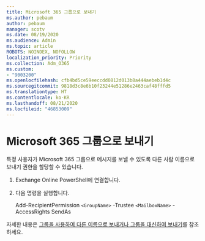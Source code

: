 ```yaml
---
title: Microsoft 365 그룹으로 보내기
ms.author: pebaum
author: pebaum
manager: scotv
ms.date: 08/19/2020
ms.audience: Admin
ms.topic: article
ROBOTS: NOINDEX, NOFOLLOW
localization_priority: Priority
ms.collection: Adm_O365
ms.custom:
- "9003200"
ms.openlocfilehash: cfb4bd5ce59eeccdd0812d013b8a444aebeb1d4c
ms.sourcegitcommit: 9818d3c8e6b10f23244e51286e2463caf48fffd5
ms.translationtype: HT
ms.contentlocale: ko-KR
ms.lasthandoff: 08/21/2020
ms.locfileid: "46853009"
---
```

# <a name="send-as-microsoft-365-group"></a>Microsoft 365 그룹으로 보내기

특정 사용자가 Microsoft 365 그룹으로 메시지를 보낼 수 있도록 다른 사람 이름으로 보내기 권한을 할당할 수 있습니다.  

1. Exchange Online PowerShell에 연결합니다.  

2. 다음 명령을 실행합니다.  

    Add-RecipientPermission `<GroupName>` -Trustee `<MailboxName>` -AccessRights SendAs

자세한 내용은 [그룹을 사용하여 다른 이름으로 보내거나 그룹을 대신하여 보내기](https://docs.microsoft.com/microsoft-365/admin/create-groups/allow-members-to-send-as-or-send-on-behalf-of-group?view=o365-worldwide)를 참조 하세요.